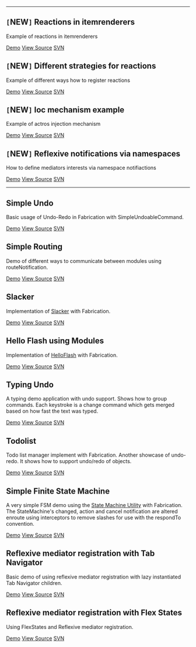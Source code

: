 


---

## `[`NEW`]` Reactions in itemrenderers ##
Example of reactions in itemrenderers

[Demo](http://fabrication.googlecode.com/svn/examples/reactions_itemrenderer_example/bin/index.html)
[View Source](http://code.google.com/p/fabrication/source/browse/examples/#reactions_itemrenderer_example/src)
[SVN](http://fabrication.googlecode.com/svn/examples/reactions_itemrenderer_example)

## `[`NEW`]` Different strategies for reactions ##
Example of different ways how to register reactions

[Demo](http://fabrication.googlecode.com/svn/examples/reactions_example/bin/index.html)
[View Source](http://code.google.com/p/fabrication/source/browse/examples/#examples/reactions_example/src)
[SVN](http://fabrication.googlecode.com/svn/examples/reactions_example)

## `[`NEW`]` Ioc mechanism example ##
Example of actros injection mechanism

[Demo](http://fabrication.googlecode.com/svn/examples/ioc_mechanism_example/bin/index.html) [View Source](http://code.google.com/p/fabrication/source/browse/#svn/examples/ioc_mechanism_example)
[SVN](http://fabrication.googlecode.com/svn/examples/ioc_mechanism_example)

## `[`NEW`]` Reflexive notifications via namespaces ##
How to define mediators interests via namespace notifiactions

[Demo](http://fabrication.googlecode.com/svn/examples/namespace_notifications_example/bin/index.html) [View Source](http://code.google.com/p/fabrication/source/browse/#svn/examples/namespace_notifications_example)
[SVN](http://fabrication.googlecode.com/svn/examples/namespace_notifications_example/)

---

## Simple Undo ##
Basic usage of Undo-Redo in Fabrication with SimpleUndoableCommand.

[Demo](http://fabrication.googlecode.com/svn/examples_fabrication_0.6/simple_undo/bin/index.html)
[View Source](http://code.google.com/p/fabrication/source/browse/examples_fabrication_0.6/#examples_fabrication_0.6/simple_undo/src/main/flex)
[SVN](http://fabrication.googlecode.com/svn/examples_fabrication_0.6/simple_undo)

## Simple Routing ##
Demo of different ways to communicate between modules using routeNotification.

[Demo](http://fabrication.googlecode.com/svn/examples_fabrication_0.6/simple_routing/bin/index.html)
[View Source](http://code.google.com/p/fabrication/source/browse/examples_fabrication_0.6/#examples_fabrication_0.6/simple_routing/src/main/flex)
[SVN](http://fabrication.googlecode.com/svn/examples_fabrication_0.6/simple_routing)

## Slacker ##
Implementation of [Slacker](http://puremvc.org/content/view/92/1/) with Fabrication.

[Demo](http://fabrication.googlecode.com/svn/examples_fabrication_0.6/slacker/bin/index.html)
[View Source](http://code.google.com/p/fabrication/source/browse/examples_fabrication_0.6/#examples_fabrication_0.6/slacker/src)
[SVN](http://fabrication.googlecode.com/svn/examples_fabrication_0.6/slacker)

## Hello Flash using Modules ##
Implementation of [HelloFlash](http://trac.puremvc.org/Demo_AS3_Flash_HelloFlash) with Fabrication.

[Demo](http://fabrication.googlecode.com/svn/examples_fabrication_0.6/hello_flash_with_module/bin/index.html)
[View Source](http://code.google.com/p/fabrication/source/browse/examples_fabrication_0.6/#examples_fabrication_0.6/hello_flash_with_module/src)
[SVN](http://fabrication.googlecode.com/svn/examples_fabrication_0.6/hello_flash_with_module)

## Typing Undo ##
A typing demo application with undo support. Shows how to group commands. Each keystroke is a change command which gets merged based on how fast the text was typed.

[Demo](http://fabrication.googlecode.com/svn/examples_fabrication_0.6/typing_undo/bin/index.html)
[View Source](http://code.google.com/p/fabrication/source/browse/examples_fabrication_0.6/#examples_fabrication_0.6/typing_undo/src/main/as3)
[SVN](http://fabrication.googlecode.com/svn/examples_fabrication_0.6examples_fabrication_0.6/typing_undo)

## Todolist ##
Todo list manager implement with Fabrication. Another showcase of undo-redo. It shows how to support undo/redo of objects.

[Demo](http://fabrication.googlecode.com/svn/examples_fabrication_0.6/todolist/bin/index.html)
[View Source](http://code.google.com/p/fabrication/source/browse/examples_fabrication_0.6/#examples_fabrication_0.6/todolist/src/main/flex)
[SVN](http://fabrication.googlecode.com/svn/examples_fabrication_0.6/todolist)

## Simple Finite State Machine ##
A very simple FSM demo using the [State Machine Utility](http://trac.puremvc.org/Utility_AS3_StateMachine) with Fabrication. The StateMachine's changed, action and cancel notification are altered enroute using interceptors to remove slashes for use with the respondTo convention.

[Demo](http://fabrication.googlecode.com/svn/examples_fabrication_0.6/simple_fsm/bin/index.html)
[View Source](http://code.google.com/p/fabrication/source/browse/examples_fabrication_0.6/#examples_fabrication_0.6/simple_fsm/src)
[SVN](http://fabrication.googlecode.com/svn/examples_fabrication_0.6/simple_fsm)

## Reflexive mediator registration with Tab Navigator ##
Basic demo of using reflexive mediator registration with lazy instantiated Tab Navigator children.

[Demo](http://fabrication.googlecode.com/svn/examples_fabrication_0.6/resolver_tab_navigator/bin/index.html)
[View Source](http://code.google.com/p/fabrication/source/browse/examples_fabrication_0.6/#examples_fabrication_0.6/resolver_tab_navigator/src/main/flex)
[SVN](http://fabrication.googlecode.com/svn/examples_fabrication_0.6/resolver_tab_navigator)

## Reflexive mediator registration with Flex States ##
Using FlexStates and Reflexive mediator registration.

[Demo](http://fabrication.googlecode.com/svn/examples_fabrication_0.6/resolver_add_child/bin/index.html)
[View Source](http://code.google.com/p/fabrication/source/browse/examples_fabrication_0.6/#examples_fabrication_0.6/resolver_add_child/src/main/flex)
[SVN](http://fabrication.googlecode.com/svn/examples_fabrication_0.6/resolver_add_child)